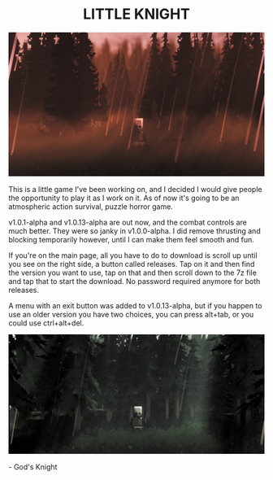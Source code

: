 <div align="center">
    <h1>LITTLE KNIGHT</h1>
</div>

![Image](Images/Little%20Knight%20Readme%20Image.png)

This is a little game I've been working on, and I decided I would give people the opportunity to play it as I work on it. As of now it's going to be an atmospheric action survival, puzzle horror game.

v1.0.1-alpha and v1.0.13-alpha are out now, and the combat controls are much better. They were so janky in v1.0.0-alpha. I did remove thrusting and blocking temporarily however, until I can make them feel smooth and fun.

If you're on the main page, all you have to do to download is scroll up until you see on the right side, a button called releases.
Tap on it and then find the version you want to use, tap on that and then scroll down to the 7z file and tap that to start the download. No password required anymore for both releases.

A menu with an exit button was added to v1.0.13-alpha, but if you happen to use an older version you have two choices, you can press alt+tab, or you could use ctrl+alt+del.

![Image](Images/Test%20Trees.png)

\- God's Knight
